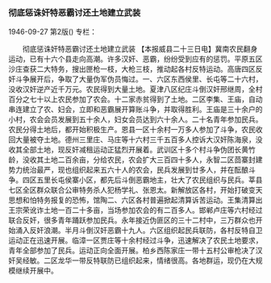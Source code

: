 ### 彻底惩诛奸特恶霸讨还土地建立武装

1946-09-27
第2版()
专栏：

　　彻底惩诛奸特恶霸讨还土地建立武装
    【本报威县二十三日电】冀南农民翻身运动，已有十六个县走向高潮。许多汉奸、恶霸，纷纷受到应有的惩罚。平原五区沙庄查获二大特务，搜出匣枪一枝，大枪三枝，推动起各村反特运动。高唐四区反奸斗争展开后，争取了大量伪军伪员悔过。一、六区东西侯里、长屯等二十六村，没收汉奸逆产近千万元。农民得到大量土地。夏津八区纪庄斗倒汉奸邢继周，全村百分之七十以上农民参加了农会。十二家赤贫得到了土地。二区李集、王庙，自动串连建立了农、妇会，立即和恶霸展开算账斗争，并取得胜利。王庙是三十余户的小村，农会会员发展到五十余人，妇女会员达到六十余人。二十名青年参加民兵。农民分得土地后，都开始积极生产。恩县一区十余村一万多人参加了斗争，农民收回大量被夺土地。德州三里庄、马庄等十六村三千五百多人控诉大汉奸陈海泉，没收其全部土地，现反奸减租运动正猛烈开展着。武训区十多个村斗争伪团长黄竹龄，没收其土地二百余亩，分给农民，农会扩大三百四十多人，永智二区茴寨封建势力统治最严，现也组织起来五六十人的农会，民兵发展到廿多人，并在酝酿斗争。四区五里长屯侯寨小区，都先后斗倒恶霸地主，壮大了农民组织与民兵。莘县七区全区群众联合公审特务杀人犯杨学礼、张恩太。新解放区各村，开始打破变天思想和怕特务报复的恐怖，馆陶二、六区各村普遍掀起清算诉苦运动。王集清算出王宗荣讹诈土地一百二十多亩，当场参加农会的有二百多人。邯郸卢庄等六村经过联合反奸，很多青年踊跃参加民兵。永年接近伪匪区的三十二村中，三万群众也开始涌入反奸浪潮。半月斗倒汉奸恶霸十九人。六区组织起民兵联防，各村反特自卫运动正在迅速开展。临漳一区贾庄等十余村经过斗争，迅速解决了农民土地要求，青年全部参加了民兵。运动正向全面开展。柏乡西陈家庄一带十五村公审枪决了汉奸吴经敏。二区龙华一带反特联防已组织起来，情绪很高。各地群运，现仍在大规模继续开展中。
